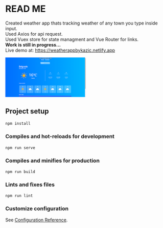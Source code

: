 # READ ME
Created weather app thats tracking weather of any town you type inside input.<br>
Used Axios for api request.<br>
Used Vuex store for state managment and Vue Router for links.</br>
<b>Work is still in progress...</b><br>
Live demo at: https://weatherappbykazic.netlify.app

<img src="WeatherApp.gif" width="50%">

## Project setup
```
npm install
```

### Compiles and hot-reloads for development
```
npm run serve
```

### Compiles and minifies for production
```
npm run build
```

### Lints and fixes files
```
npm run lint
```

### Customize configuration
See [Configuration Reference](https://cli.vuejs.org/config/).
